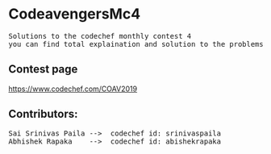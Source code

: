 # CodeavengersMc4
<pre>
Solutions to the codechef monthly contest 4
you can find total explaination and solution to the problems given in CodeavengersMC4
</pre>
## Contest page

https://www.codechef.com/COAV2019

## Contributors:
<pre>
Sai Srinivas Paila -->  codechef id: srinivaspaila 
Abhishek Rapaka    -->  codechef id: abishekrapaka
</pre>

